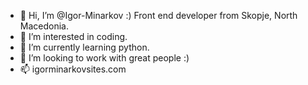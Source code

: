 - 👋 Hi, I’m @Igor-Minarkov :) Front end developer from Skopje, North Macedonia.
- 👀 I’m interested in coding.
- 🌱 I’m currently learning python.
- 💞️ I’m looking to work with great people :)
- 📫 igorminarkovsites.com

